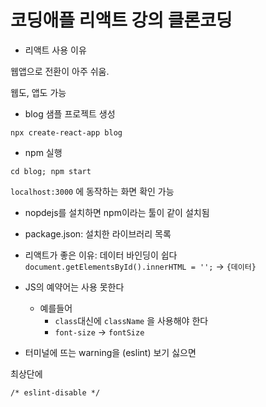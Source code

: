 # 코딩애플 리액트 강의 클론코딩

- 리액트 사용 이유

웹앱으로 전환이 아주 쉬움.

웹도, 앱도 가능

- blog 샘플 프로젝트 생성

`npx create-react-app blog`

- npm 실행

`cd blog; npm start`

`localhost:3000` 에 동작하는 화면 확인 가능

- nopdejs를 설치하면 npm이라는 툴이 같이 설치됨

- package.json: 설치한 라이브러리 목록

- 리액트가 좋은 이유: 데이터 바인딩이 쉽다
`document.getElementsById().innerHTML = '';` -> `{데이터}` 

- JS의 예약어는 사용 못한다
  - 예를들어
    - `class`대신에 `className` 을 사용해야 한다
    - `font-size` -> `fontSize`

- 터미널에 뜨는 warning을 (eslint) 보기 싫으면

최상단에

```text
/* eslint-disable */
```
